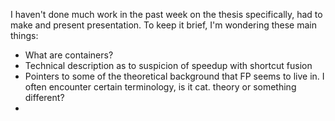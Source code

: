 I haven't done much work in the past week on the thesis specifically, had to make and present presentation.
To keep it brief, I'm wondering these main things:
- What are containers?
- Technical description as to suspicion of speedup with shortcut fusion
- Pointers to some of the theoretical background that FP seems to live in. I often encounter certain terminology, is it cat. theory or something different?
- 